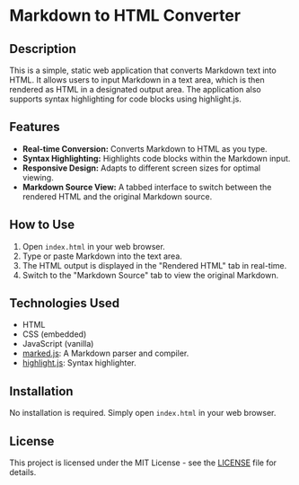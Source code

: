 # Markdown to HTML Converter

## Description
This is a simple, static web application that converts Markdown text into HTML. It allows users to input Markdown in a text area, which is then rendered as HTML in a designated output area. The application also supports syntax highlighting for code blocks using highlight.js.

## Features
- **Real-time Conversion:** Converts Markdown to HTML as you type.
- **Syntax Highlighting:** Highlights code blocks within the Markdown input.
- **Responsive Design:** Adapts to different screen sizes for optimal viewing.
- **Markdown Source View:**  A tabbed interface to switch between the rendered HTML and the original Markdown source.

## How to Use
1.  Open `index.html` in your web browser.
2.  Type or paste Markdown into the text area.
3.  The HTML output is displayed in the "Rendered HTML" tab in real-time.
4.  Switch to the "Markdown Source" tab to view the original Markdown.

## Technologies Used
- HTML
- CSS (embedded)
- JavaScript (vanilla)
- [marked.js](https://github.com/markedjs/marked): A Markdown parser and compiler.
- [highlight.js](https://highlightjs.org/): Syntax highlighter.

## Installation
No installation is required. Simply open `index.html` in your web browser.

## License
This project is licensed under the MIT License - see the [LICENSE](LICENSE) file for details.